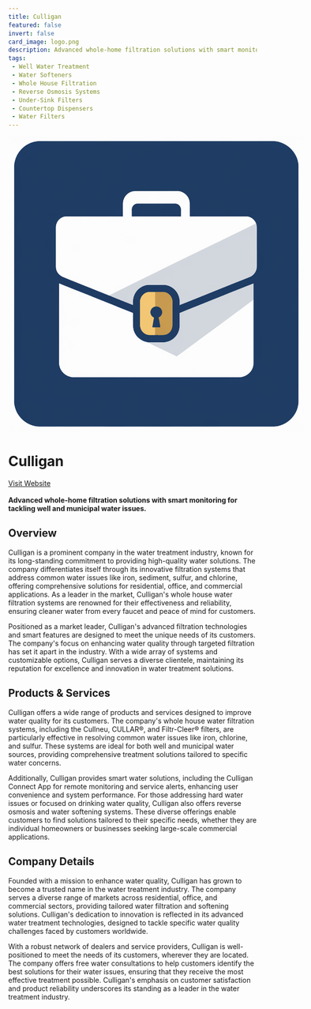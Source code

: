 ```yaml
---
title: Culligan
featured: false
invert: false
card_image: logo.png
description: Advanced whole-home filtration solutions with smart monitoring for tackling well and municipal water issues.
tags: 
 - Well Water Treatment
 - Water Softeners
 - Whole House Filtration
 - Reverse Osmosis Systems
 - Under-Sink Filters
 - Countertop Dispensers
 - Water Filters
---
```


<div align="center">
<a href="https://www.culligan.com/product-category/whole-home-water-filtration-systems">
<img src="logo.png" alt="Logo" style="min-width: 200px; max-width: 600px; height: auto;" >
</a>
</div>

# Culligan
<a href="https://www.culligan.com/product-category/whole-home-water-filtration-systems">Visit Website</a>
<br>
<br>
**Advanced whole-home filtration solutions with smart monitoring for tackling well and municipal water issues.**

## Overview
Culligan is a prominent company in the water treatment industry, known for its long-standing commitment to providing high-quality water solutions. The company differentiates itself through its innovative filtration systems that address common water issues like iron, sediment, sulfur, and chlorine, offering comprehensive solutions for residential, office, and commercial applications. As a leader in the market, Culligan's whole house water filtration systems are renowned for their effectiveness and reliability, ensuring cleaner water from every faucet and peace of mind for customers.

Positioned as a market leader, Culligan's advanced filtration technologies and smart features are designed to meet the unique needs of its customers. The company's focus on enhancing water quality through targeted filtration has set it apart in the industry. With a wide array of systems and customizable options, Culligan serves a diverse clientele, maintaining its reputation for excellence and innovation in water treatment solutions.
## Products & Services 
Culligan offers a wide range of products and services designed to improve water quality for its customers. The company's whole house water filtration systems, including the Cullneu, CULLAR®, and Filtr-Cleer® filters, are particularly effective in resolving common water issues like iron, chlorine, and sulfur. These systems are ideal for both well and municipal water sources, providing comprehensive treatment solutions tailored to specific water concerns.

Additionally, Culligan provides smart water solutions, including the Culligan Connect App for remote monitoring and service alerts, enhancing user convenience and system performance. For those addressing hard water issues or focused on drinking water quality, Culligan also offers reverse osmosis and water softening systems. These diverse offerings enable customers to find solutions tailored to their specific needs, whether they are individual homeowners or businesses seeking large-scale commercial applications.
## Company Details 
Founded with a mission to enhance water quality, Culligan has grown to become a trusted name in the water treatment industry. The company serves a diverse range of markets across residential, office, and commercial sectors, providing tailored water filtration and softening solutions. Culligan's dedication to innovation is reflected in its advanced water treatment technologies, designed to tackle specific water quality challenges faced by customers worldwide.

With a robust network of dealers and service providers, Culligan is well-positioned to meet the needs of its customers, wherever they are located. The company offers free water consultations to help customers identify the best solutions for their water issues, ensuring that they receive the most effective treatment possible. Culligan's emphasis on customer satisfaction and product reliability underscores its standing as a leader in the water treatment industry.


